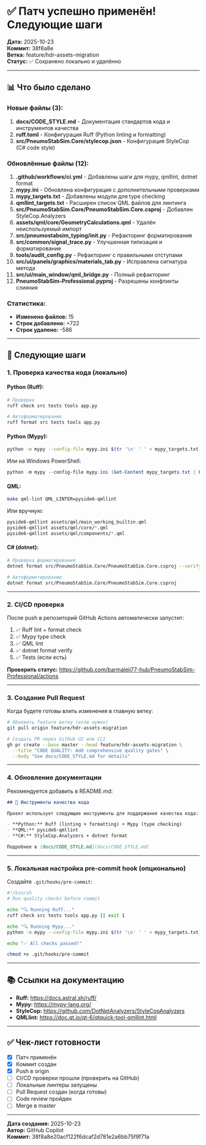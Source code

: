# ✅ Патч успешно применён! Следующие шаги

**Дата:** 2025-10-23  
**Коммит:** 38f8a8e  
**Ветка:** feature/hdr-assets-migration  
**Статус:** ✅ Сохранено локально и удалённо

---

## 📊 Что было сделано

### Новые файлы (3):
1. **docs/CODE_STYLE.md** - Документация стандартов кода и инструментов качества
2. **ruff.toml** - Конфигурация Ruff (Python linting и formatting)
3. **src/PneumoStabSim.Core/stylecop.json** - Конфигурация StyleCop (C# code style)

### Обновлённые файлы (12):
1. **.github/workflows/ci.yml** - Добавлены шаги для mypy, qmllint, dotnet format
2. **mypy.ini** - Обновлена конфигурация с дополнительными проверками
3. **mypy_targets.txt** - Добавлены модули для type checking
4. **qmllint_targets.txt** - Расширен список QML файлов для линтинга
5. **src/PneumoStabSim.Core/PneumoStabSim.Core.csproj** - Добавлен StyleCop.Analyzers
6. **assets/qml/core/GeometryCalculations.qml** - Удалён неиспользуемый импорт
7. **src/pneumostabsim_typing/__init__.py** - Рефакторинг форматирования
8. **src/common/signal_trace.py** - Улучшенная типизация и форматирование
9. **tools/audit_config.py** - Рефакторинг с правильными отступами
10. **src/ui/panels/graphics/materials_tab.py** - Исправлена сигнатура метода
11. **src/ui/main_window/qml_bridge.py** - Полный рефакторинг
12. **PneumoStabSim-Professional.pyproj** - Разрешены конфликты слияния

### Статистика:
- **Изменено файлов:** 15
- **Строк добавлено:** +722
- **Строк удалено:** -586

---

## 🚀 Следующие шаги

### 1. Проверка качества кода (локально)

#### Python (Ruff):
```bash
# Проверка
ruff check src tests tools app.py

# Автоформатирование
ruff format src tests tools app.py
```

#### Python (Mypy):
```bash
python -m mypy --config-file mypy.ini $(tr '\n' ' ' < mypy_targets.txt)
```

Или на Windows PowerShell:
```powershell
python -m mypy --config-file mypy.ini (Get-Content mypy_targets.txt | ForEach-Object { $_ })
```

#### QML:
```bash
make qml-lint QML_LINTER=pyside6-qmllint
```

Или вручную:
```bash
pyside6-qmllint assets/qml/main_working_builtin.qml
pyside6-qmllint assets/qml/core/*.qml
pyside6-qmllint assets/qml/components/*.qml
```

#### C# (dotnet):
```bash
# Проверка форматирования
dotnet format src/PneumoStabSim.Core/PneumoStabSim.Core.csproj --verify-no-changes --severity error

# Автоформатирование
dotnet format src/PneumoStabSim.Core/PneumoStabSim.Core.csproj
```

---

### 2. CI/CD проверка

После push в репозиторий GitHub Actions автоматически запустит:
1. ✅ Ruff lint + format check
2. ✅ Mypy type check
3. ✅ QML lint
4. ✅ dotnet format verify
5. ✅ Tests (если есть)

**Проверить статус:** https://github.com/barmaleii77-hub/PneumoStabSim-Professional/actions

---

### 3. Создание Pull Request

Когда будете готовы влить изменения в главную ветку:

```bash
# Обновить feature ветку (если нужно)
git pull origin feature/hdr-assets-migration

# Создать PR через GitHub UI или CLI
gh pr create --base master --head feature/hdr-assets-migration \
  --title "CODE QUALITY: Add comprehensive quality gates" \
  --body "See docs/CODE_STYLE.md for details"
```

---

### 4. Обновление документации

Рекомендуется добавить в README.md:

```markdown
## 🔧 Инструменты качества кода

Проект использует следующие инструменты для поддержания качества кода:

- **Python:** Ruff (linting + formatting) + Mypy (type checking)
- **QML:** pyside6-qmllint
- **C#:** StyleCop.Analyzers + dotnet format

Подробнее в [docs/CODE_STYLE.md](docs/CODE_STYLE.md)
```

---

### 5. Локальная настройка pre-commit hook (опционально)

Создайте `.git/hooks/pre-commit`:

```bash
#!/bin/sh
# Run quality checks before commit

echo "🔍 Running Ruff..."
ruff check src tests tools app.py || exit 1

echo "🔍 Running Mypy..."
python -m mypy --config-file mypy.ini $(tr '\n' ' ' < mypy_targets.txt) || exit 1

echo "✅ All checks passed!"
```

```bash
chmod +x .git/hooks/pre-commit
```

---

## 📚 Ссылки на документацию

- **Ruff:** https://docs.astral.sh/ruff/
- **Mypy:** https://mypy-lang.org/
- **StyleCop:** https://github.com/DotNetAnalyzers/StyleCopAnalyzers
- **QMLlint:** https://doc.qt.io/qt-6/qtquick-tool-qmllint.html

---

## ✅ Чек-лист готовности

- [x] Патч применён
- [x] Коммит создан
- [x] Push в origin
- [ ] CI/CD проверки прошли (проверить на GitHub)
- [ ] Локальные линтеры запущены
- [ ] Pull Request создан (когда готовы)
- [ ] Code review пройден
- [ ] Merge в master

---

**Дата создания:** 2025-10-23  
**Автор:** GitHub Copilot  
**Коммит:** 38f8a8e20acf122f6dcaf2d781e2a6bb75f9f71a

